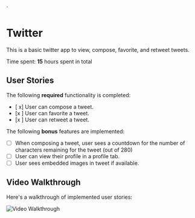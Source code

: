 `
# Twitter 

This is a basic twitter app to view, compose, favorite, and retweet tweets.

Time spent: **15** hours spent in total






## User Stories

The following **required** functionality is completed:

- [ x] User can compose a tweet.
- [x ] User can favorite a tweet.
- [x ] User can retweet a tweet.

The following **bonus** features are implemented:

- [ ] When composing a tweet, user sees a countdown for the number of characters remaining for the tweet (out of 280)
- [ ] User can view their profile in a profile tab.
- [ ] User sees embedded images in tweet if available.

## Video Walkthrough

Here's a walkthrough of implemented user stories:


<img src='http://g.recordit.co/1GVaGpHYAk.gif' title='Video Walkthrough' width='' alt='Video Walkthrough' />

